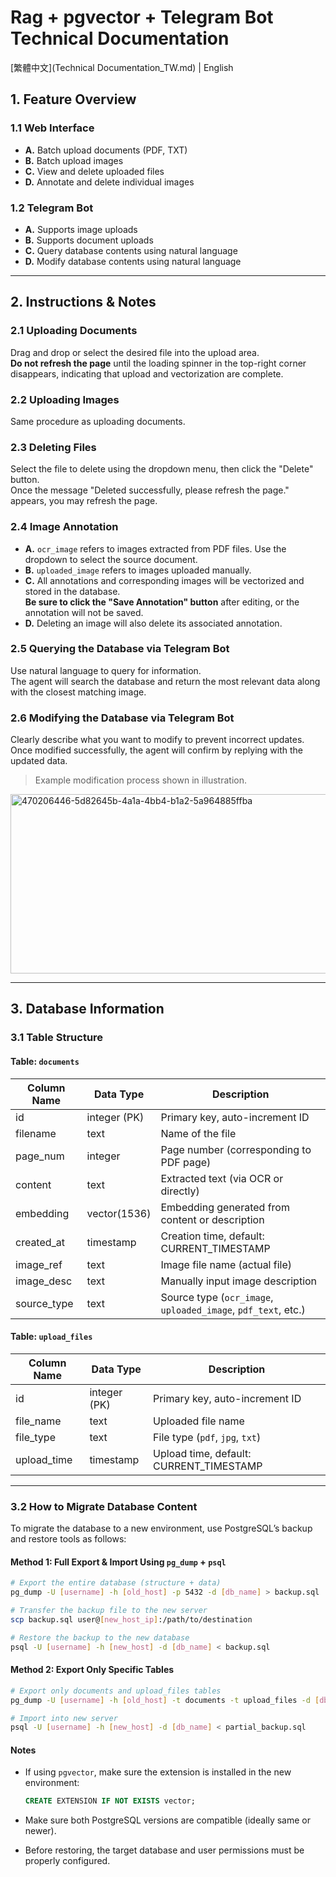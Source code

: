 # Rag + pgvector + Telegram Bot Technical Documentation

[繁體中文](Technical Documentation_TW.md) | English

## 1. Feature Overview

### 1.1 Web Interface
- **A.** Batch upload documents (PDF, TXT)  
- **B.** Batch upload images  
- **C.** View and delete uploaded files  
- **D.** Annotate and delete individual images  

### 1.2 Telegram Bot
- **A.** Supports image uploads  
- **B.** Supports document uploads  
- **C.** Query database contents using natural language  
- **D.** Modify database contents using natural language  

---

## 2. Instructions & Notes

### 2.1 Uploading Documents
Drag and drop or select the desired file into the upload area.  
**Do not refresh the page** until the loading spinner in the top-right corner disappears, indicating that upload and vectorization are complete.

### 2.2 Uploading Images
Same procedure as uploading documents.

### 2.3 Deleting Files
Select the file to delete using the dropdown menu, then click the "Delete" button.  
Once the message "Deleted successfully, please refresh the page." appears, you may refresh the page.

### 2.4 Image Annotation
- **A.** `ocr_image` refers to images extracted from PDF files. Use the dropdown to select the source document.  
- **B.** `uploaded_image` refers to images uploaded manually.  
- **C.** All annotations and corresponding images will be vectorized and stored in the database.  
  **Be sure to click the "Save Annotation" button** after editing, or the annotation will not be saved.  
- **D.** Deleting an image will also delete its associated annotation.

### 2.5 Querying the Database via Telegram Bot
Use natural language to query for information.  
The agent will search the database and return the most relevant data along with the closest matching image.

### 2.6 Modifying the Database via Telegram Bot
Clearly describe what you want to modify to prevent incorrect updates.  
Once modified successfully, the agent will confirm by replying with the updated data.

> Example modification process shown in illustration.

<img width="654" height="287" alt="470206446-5d82645b-4a1a-4bb4-b1a2-5a964885ffba" src="https://github.com/user-attachments/assets/20e18a1d-a73a-401a-97e9-56c8ad75f690" />

---

## 3. Database Information

### 3.1 Table Structure

#### Table: `documents`

| Column Name   | Data Type      | Description                                   |
|---------------|----------------|-----------------------------------------------|
| id            | integer (PK)   | Primary key, auto-increment ID                |
| filename      | text           | Name of the file                              |
| page_num      | integer        | Page number (corresponding to PDF page)       |
| content       | text           | Extracted text (via OCR or directly)          |
| embedding     | vector(1536)   | Embedding generated from content or description |
| created_at    | timestamp      | Creation time, default: CURRENT_TIMESTAMP     |
| image_ref     | text           | Image file name (actual file)                 |
| image_desc    | text           | Manually input image description              |
| source_type   | text           | Source type (`ocr_image`, `uploaded_image`, `pdf_text`, etc.) |

#### Table: `upload_files`

| Column Name   | Data Type      | Description                      |
|---------------|----------------|----------------------------------|
| id            | integer (PK)   | Primary key, auto-increment ID   |
| file_name     | text           | Uploaded file name               |
| file_type     | text           | File type (`pdf`, `jpg`, `txt`)  |
| upload_time   | timestamp      | Upload time, default: CURRENT_TIMESTAMP |

---

### 3.2 How to Migrate Database Content

To migrate the database to a new environment, use PostgreSQL’s backup and restore tools as follows:

#### Method 1: Full Export & Import Using `pg_dump` + `psql`

```bash
# Export the entire database (structure + data)
pg_dump -U [username] -h [old_host] -p 5432 -d [db_name] > backup.sql

# Transfer the backup file to the new server
scp backup.sql user@[new_host_ip]:/path/to/destination

# Restore the backup to the new database
psql -U [username] -h [new_host] -d [db_name] < backup.sql
````

#### Method 2: Export Only Specific Tables

```bash
# Export only documents and upload_files tables
pg_dump -U [username] -h [old_host] -t documents -t upload_files -d [db_name] > partial_backup.sql

# Import into new server
psql -U [username] -h [new_host] -d [db_name] < partial_backup.sql
```

#### Notes

* If using `pgvector`, make sure the extension is installed in the new environment:

  ```sql
  CREATE EXTENSION IF NOT EXISTS vector;
  ```

* Make sure both PostgreSQL versions are compatible (ideally same or newer).

* Before restoring, the target database and user permissions must be properly configured.
